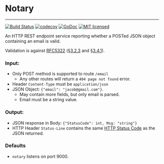 # Notary
---
[![Build Status](https://travis-ci.org/jdelgad/notary.svg?branch=master)](https://travis-ci.org/jdelgad/notary)
[![codecov](https://codecov.io/gh/jdelgad/notary/branch/master/graph/badge.svg)](https://codecov.io/gh/jdelgad/notary)
[![GoDoc](https://godoc.org/github.com/jdelgad/notary?status.svg)](https://godoc.org/github.com/jdelgad/notary)
[![MIT licensed](https://img.shields.io/badge/license-MIT-blue.svg)](https://raw.githubusercontent.com/jdelgad/notary/master/LICENSE)

An HTTP REST endpoint service reporting whether a POSTed JSON object containing
an email is valid.

Validation is against [RFC5322](https://tools.ietf.org/html/rfc5322)
(§[3.2.3](https://tools.ietf.org/html/rfc5322#section-3.2.3) and
 §[3.4.1](https://tools.ietf.org/html/rfc5322#section-3.4.1)).

### Input:
* Only POST method is supported to route `/email`
  * Any other routes will return a `404 page not found` error.
* Header `Content-Type` must be `application/json`
* JSON Object: `{"email": "jacob@gmail.com"}`.
  * May contain more fields, but only email is parsed.
  * Email must be a string value.

### Output:
* JSON response in Body: `{"StatusCode": int, Msg: "string"}`
* HTTP Header `Status-Line` contains the same
[HTTP Status Code](https://en.wikipedia.org/wiki/List_of_HTTP_status_codes) as the JSON returned.


### Defaults
* `notary` listens on port 9000.

